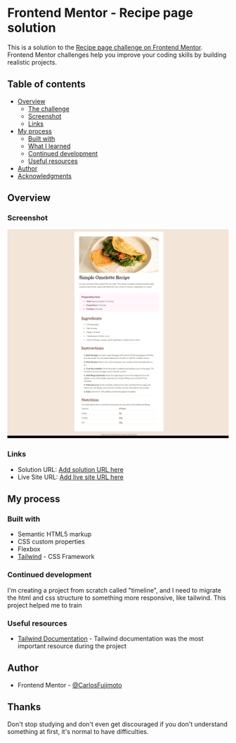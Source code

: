 # Frontend Mentor - Recipe page solution

This is a solution to the [Recipe page challenge on Frontend Mentor](https://www.frontendmentor.io/challenges/recipe-page-KiTsR8QQKm). Frontend Mentor challenges help you improve your coding skills by building realistic projects.

## Table of contents

- [Overview](#overview)
  - [The challenge](#the-challenge)
  - [Screenshot](#screenshot)
  - [Links](#links)
- [My process](#my-process)
  - [Built with](#built-with)
  - [What I learned](#what-i-learned)
  - [Continued development](#continued-development)
  - [Useful resources](#useful-resources)
- [Author](#author)
- [Acknowledgments](#acknowledgments)

## Overview

### Screenshot

![Challenge Screenshot](assets/images/challenge_desktop.jpeg)

### Links

- Solution URL: [Add solution URL here](https://your-solution-url.com)
- Live Site URL: [Add live site URL here](https://your-live-site-url.com)

## My process

### Built with

- Semantic HTML5 markup
- CSS custom properties
- Flexbox
- [Tailwind](https://tailwindcss.com/) - CSS Framework

### Continued development

I'm creating a project from scratch called "timeline", and I need to migrate the html and css structure to something more responsive, like tailwind. This project helped me to train

### Useful resources

- [Tailwind Documentation](https://www.example.com) - Tailwind documentation was the most important resource during the project

## Author

- Frontend Mentor - [@CarlosFujimoto](https://www.frontendmentor.io/profile/CarlosFujimoto)

## Thanks

Don't stop studying and don't even get discouraged if you don't understand something at first, it's normal to have difficulties.
